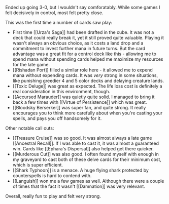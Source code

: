 Ended up going 3-0, but I wouldn't say comforatably. While some games I felt decisively in control, most felt pretty close.

This was the first time a number of cards saw play:

- First time [[Urza's Saga]] had been drafted in the cube. It was not a deck that could really break it, yet it still proved quite valuable. Playing it wasn't always an obvious choice, as it costs a land drop and a commitment to invest further mana in future turns. But the card advantage was a great fit for a control deck like this - allowing me to spend mana without spending cards helped me maximize my resources for the late game.
- [[Rishadan Port]] filled a similar role here - it allowed me to expend mana without expending cards. It was _very_ strong in some situations, like punishing greedier 4 and 5 color decks and delaying creature lands.
- [[Toxic Deluge]] was great as expected. The life loss cost is definitely a real consideration in this environment, though.
- [[Accursed Marauder]] was quietly quite solid. I managed to bring it back a few times with [[Virtue of Persistence]] which was great.
- [[Bloodsky Berserker]] was super fan, and quite strong. It really encourages you to think more carefully about when you're casting your spells, and pays you off handsomely for it.

Other notable call outs:

- [[Treasure Cruise]] was so good. It was almost always a late game [[Ancestral Recall]]. If I was able to cast it, it was almost a guaranteed win. Cards like [[Ephara's Dispersal]] also helped get there quicker.
- [[Murderous Cut]] was also good. I often found myself with enough in my graveyard to cast both of these delve cards for their minimum cost, which is super efficient.
- [[Shark Typhoon]] is a menace. A huge flying shark protected by counterspells is hard to contend with.
- [[Languish]] won me a few games as well. Although there were a couple of times that the fact it wasn't [[Damnation]] was very relevant.

Overall, really fun to play and felt very strong.
